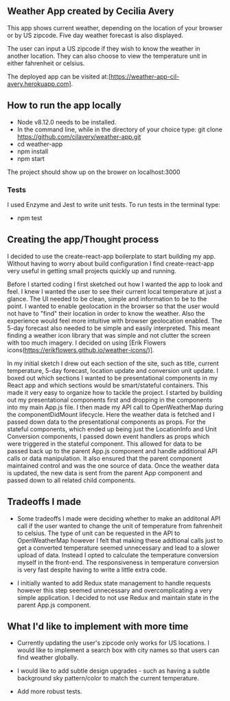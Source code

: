 ## Weather App created by Cecilia Avery

This app shows current weather, depending on the location of your browser or by US zipcode.
Five day weather forecast is also displayed.

The user can input a US zipcode if they wish to know the weather in another location.
They can also choose to view the temperature unit in either fahrenheit or celsius.

The deployed app can be visited at:[https://weather-app-cil-avery.herokuapp.com].


## How to run the app locally

  * Node v8.12.0 needs to be installed.
  * In the command line, while in the directory of your choice type: git clone https://github.com/cilavery/weather-app.git
  * cd weather-app
  * npm install
  * npm start

The project should show up on the brower on localhost:3000

### Tests

I used Enzyme and Jest to write unit tests. To run tests in the terminal type:
  * npm test

## Creating the app/Thought process
I decided to use the create-react-app boilerplate to start building my app. Without having to worry about build configuration I find create-react-app very useful in getting small projects quickly up and running.

Before I started coding I first sketched out how I wanted the app to look and feel. I knew I wanted the user to see their current local temperature at just a glance. The UI needed to be clean, simple and information to be to the point. I wanted to enable geolocation in the browser so that the user would not have to "find" their location in order to know the weather. Also the experience would feel more intuitive with browser geolocation enabled. The 5-day forecast also needed to be simple and easily interpreted. This meant finding a weather icon library that was simple and not clutter the screen with too much imagery. I decided on using [Erik Flowers icons(https://erikflowers.github.io/weather-icons/)].

In my initial sketch I drew out each section of the site, such as title, current temperature, 5-day forecast, location update and conversion unit update. I boxed out which sections I wanted to be presentational components in my React app and which sections would be smart/stateful containers. This made it very easy to organize how to tackle the project. I started by building out my presentational components first and dropping in the components into my main App.js file. I then made my API call to OpenWeatherMap during the componentDidMount lifecycle. Here the weather data is fetched and I passed down data to the presentational components as props. For the stateful components, which ended up being just the LocationInfo and Unit Conversion components, I passed down event handlers as props which were triggered in the stateful component. This allowed for data to be passed back up to the parent App.js component and handle additional API calls or data manipulation. It also ensured that the parent component maintained control and was the one source of data. Once the weather data is updated, the new data is sent from the parent App component and passed down to all related child components.

## Tradeoffs I made

* Some tradeoffs I made were deciding whether to make an additonal API call if the user wanted to change the unit of temperature from fahrenheit to celsius. The type of unit can be requested in the API to OpenWeatherMap however I felt that making these addtional calls just to get a converted temperature seemed unnecessary and lead to a slower upload of data. Instead I opted to calculate the temperature conversion myself in the front-end. The responsiveness in temperature conversion is very fast despite having to write a little extra code.

* I initially wanted to add Redux state management to handle requests however this step seemed unnecessary and overcomplicating a very simple application. I decided to not use Redux and maintain state in the parent App.js component.

## What I'd like to implement with more time

* Currently updating the user's zipcode only works for US locations. I would like to implement a search box with city names so that users can find weather globally.

* I would like to add subtle design upgrades - such as having a subtle background sky pattern/color to match the current temperature.

* Add more robust tests.

